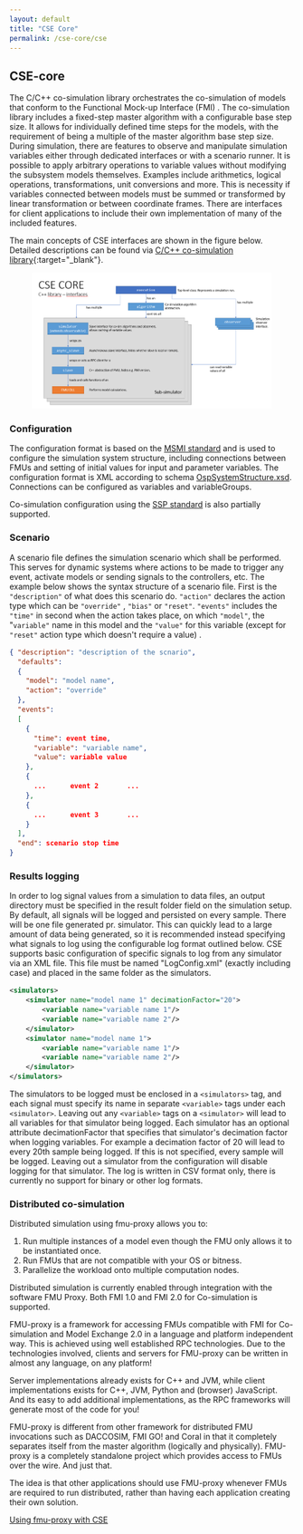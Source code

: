 ```yaml
---
layout: default
title: "CSE Core"
permalink: /cse-core/cse
---
```


## CSE-core
The C/C++ co-simulation library orchestrates the co-simulation of models that conform to the Functional Mock-up Interface (FMI) . 
The co-simulation library includes a fixed-step master algorithm with a configurable base step size. It allows for individually defined time steps for the models, with the requirement of being a multiple of the master algorithm base step size. During simulation, there are features to observe and manipulate simulation variables either through dedicated interfaces or with a scenario runner. It is possible to apply arbitrary operations to variable values without modifying the subsystem models themselves. 
Examples include arithmetics, logical operations, transformations, unit conversions and more. This is necessity if variables connected between models must be summed or transformed by linear transformation or between coordinate frames. There are interfaces for client applications to include their own implementation of many of the included features. 

The main concepts of CSE interfaces are shown in the figure below. 
Detailed descriptions can be found via [C/C++ co-simulation library](./doxygen/0.6.0){:target="_blank"}.

<figure>
<img src="/assets/img/cseFig2.png" width="800"> 
</figure>

### Configuration

The configuration format is based on the [MSMI standard]() and is used to configure the simulation system structure, including
connections between FMUs and setting of initial values for input and parameter variables. The configuration format is XML according to schema
[OspSystemStructure.xsd](). Connections can be configured as variables and variableGroups. 

Co-simulation configuration using the [SSP standard](https://ssp-standard.org/) is also partially supported. 

### Scenario

A scenario file defines the simulation scenario which shall be performed. This serves for dynamic systems where actions to be made to trigger any event, activate models or sending signals to the controllers, etc. The example below shows the syntax structure of a scenario file. First is the `"description"` of what does this scenario do. 
`"action"` declares the action type which can be `"override"` , `"bias"`  or `"reset"`. `"events"` includes the `"time"` in second when the action takes place, on which `"model"`, the "`variable"` name in this model and the `"value"` for this variable (except for `"reset"` action type which doesn't require a value) .

```json
{ "description": "description of the scnario",
  "defaults": 
  {
    "model": "model name",
    "action": "override"
  },
  "events": 
  [
    {
      "time": event time,
      "variable": "variable name",
      "value": variable value
    },
    {
      ...      event 2       ...
    },
    {
      ...      event 3       ...
    }
  ],
  "end": scenario stop time
}
```

### Results logging

In order to log signal values from a simulation to data files, an output directory must be specified in the result folder field on the simulation setup. By
default, all signals will be logged and persisted on every sample. There will be one file generated pr. simulator. This can quickly lead to a large
amount of data being generated, so it is recommended instead specifying what signals to log using the configurable log format outlined below.
CSE supports basic configuration of specific signals to log from any simulator via an XML file. This file must be named "LogConfig.xml" (exactly
including case) and placed in the same folder as the simulators. 

```xml
<simulators>
    <simulator name="model name 1" decimationFactor="20">
        <variable name="variable name 1"/>
        <variable name="variable name 2"/>
    </simulator>
    <simulator name="model name 1">
        <variable name="variable name 1"/>
        <variable name="variable name 2"/>
    </simulator>
</simulators>
```

The simulators to be logged must be enclosed in a `<simulators>` tag, and each signal must specify its name in separate `<variable>` tags under each `<simulator>`. 
Leaving out any `<variable>` tags on a `<simulator>` will lead to all variables for that simulator
being logged. 
Each simulator has an optional attribute decimationFactor that specifies that simulator's decimation factor when logging variables. For example a decimation factor of 20 will lead to every 20th sample being logged. If this is
not specified, every sample will be logged. 
Leaving out a simulator from the configuration will disable logging for that simulator. The log is written in CSV format only, there is currently no support for binary or other log formats.

### Distributed co-simulation
Distributed simulation using fmu-proxy allows you to:

1. Run multiple instances of a model even though the FMU only allows it to be instantiated once.
2. Run FMUs that are not compatible with your OS or bitness.
3. Parallelize the workload onto multiple computation nodes.

Distributed simulation is currently enabled through integration with the software FMU Proxy. Both FMI 1.0 and FMI 2.0 for Co-simulation is supported.

FMU-proxy is a framework for accessing FMUs compatible with FMI for Co-simulation and Model Exchange 2.0 in a language and platform independent way. This is achieved using well established RPC technologies. Due to the technologies involved, clients and servers for FMU-proxy can be written in almost any language, on any platform!

Server implementations already exists for C++ and JVM, while client implementations exists for C++, JVM, Python and (browser) JavaScript. And its easy to add additional implementations, as the RPC frameworks will generate most of the code for you!

FMU-proxy is different from other framework for distributed FMU invocations such as DACCOSIM, FMI GO! and Coral in that it completely separates itself from the master algorithm (logically and physically). FMU-proxy is a completely standalone project which provides access to FMUs over the wire. And just that.

The idea is that other applications should use FMU-proxy whenever FMUs are required to run distributed, rather than having each application creating their own solution.

[Using fmu-proxy with CSE](https://github.com/NTNU-IHB/FMU-proxy)


